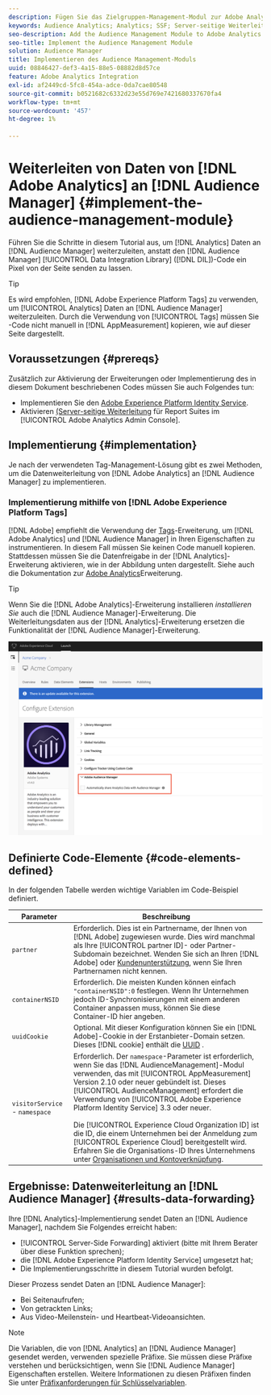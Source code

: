 ```yaml
---
description: Fügen Sie das Zielgruppen-Management-Modul zur Adobe Analytics-AppMeasurement hinzu, um Analytics-Daten an den Audience Manager weiterzuleiten, anstatt dass der Audience Manager-Data Integration Library-(DIL)-Code ein Pixel von der Seite sendet.
keywords: Audience Analytics; Analytics; SSF; Server-seitige Weiterleitung
seo-description: Add the Audience Management Module to Adobe Analytics AppMeasurement to forward Analytics data to Audience Manager instead of having the Audience Manager Data Integration Library (DIL) code send a pixel from the page.
seo-title: Implement the Audience Management Module
solution: Audience Manager
title: Implementieren des Audience Management-Moduls
uuid: 08846427-def3-4a15-88e5-08882d8d57ce
feature: Adobe Analytics Integration
exl-id: af2449cd-5fc8-454a-adce-0da7cae80548
source-git-commit: b0521682c6332d23e55d769e7421680337670fa4
workflow-type: tm+mt
source-wordcount: '457'
ht-degree: 1%

---
```


# Weiterleiten von Daten von [!DNL Adobe Analytics] an [!DNL Audience Manager] {#implement-the-audience-management-module}

Führen Sie die Schritte in diesem Tutorial aus, um [!DNL Analytics] Daten an [!DNL Audience Manager] weiterzuleiten, anstatt den [!DNL Audience Manager] [!UICONTROL Data Integration Library] ([!DNL DIL])-Code ein Pixel von der Seite senden zu lassen.

>[!TIP]
>
>Es wird empfohlen, [!DNL Adobe Experience Platform Tags] zu verwenden, um [!UICONTROL Analytics] Daten an [!DNL Audience Manager] weiterzuleiten. Durch die Verwendung von [!UICONTROL Tags] müssen Sie -Code nicht manuell in [!DNL AppMeasurement] kopieren, wie auf dieser Seite dargestellt.

## Voraussetzungen {#prereqs}

Zusätzlich zur Aktivierung der Erweiterungen oder Implementierung des in diesem Dokument beschriebenen Codes müssen Sie auch Folgendes tun:

* Implementieren Sie den [Adobe Experience Platform Identity Service](https://experienceleague.adobe.com/docs/id-service/using/home.html?lang=de).
* Aktivieren [ (Server-seitige Weiterleitung](https://experienceleague.adobe.com/docs/analytics/admin/admin-tools/server-side-forwarding/ssf.html?lang=de) für Report Suites im [!UICONTROL Adobe Analytics Admin Console].

## Implementierung {#implementation}

Je nach der verwendeten Tag-Management-Lösung gibt es zwei Methoden, um die Datenweiterleitung von [!DNL Adobe Analytics] an [!DNL Audience Manager] zu implementieren.

### Implementierung mithilfe von [!DNL Adobe Experience Platform Tags]

[!DNL Adobe] empfiehlt die Verwendung der [Tags](https://experienceleague.adobe.com/docs/experience-platform/tags/home.html?lang=de)-Erweiterung, um [!DNL Adobe Analytics] und [!DNL Audience Manager] in Ihren Eigenschaften zu instrumentieren. In diesem Fall müssen Sie keinen Code manuell kopieren. Stattdessen müssen Sie die Datenfreigabe in der [!DNL Analytics]-Erweiterung aktivieren, wie in der Abbildung unten dargestellt. Siehe auch die Dokumentation zur [Adobe Analytics](https://experienceleague.adobe.com/docs/experience-platform/tags/extensions/adobe/analytics/overview.html?lang=de#adobe-audience-manager)Erweiterung.

>[!TIP]
>
>Wenn Sie die [!DNL Adobe Analytics]-Erweiterung installieren *installieren Sie* auch die [!DNL Audience Manager]-Erweiterung. Die Weiterleitungsdaten aus der [!DNL Analytics]-Erweiterung ersetzen die Funktionalität der [!DNL Audience Manager]-Erweiterung.

![Aktivieren der Datenfreigabe von der Adobe Analytics-Erweiterung für Audience Manager](/help/using/integration/assets/analytics-to-aam.png)

## Definierte Code-Elemente {#code-elements-defined}

In der folgenden Tabelle werden wichtige Variablen im Code-Beispiel definiert.

| Parameter | Beschreibung |
|--- |--- |
| `partner` | Erforderlich. Dies ist ein Partnername, der Ihnen von [!DNL Adobe] zugewiesen wurde. Dies wird manchmal als Ihre [!UICONTROL partner ID]- oder Partner-Subdomain bezeichnet.  Wenden Sie sich an Ihren [!DNL Adobe] oder [Kundenunterstützung](https://helpx.adobe.com/de/marketing-cloud/contact-support.html), wenn Sie Ihren Partnernamen nicht kennen. |
| `containerNSID` | Erforderlich. Die meisten Kunden können einfach `"containerNSID":0` festlegen. Wenn Ihr Unternehmen jedoch ID-Synchronisierungen mit einem anderen Container anpassen muss, können Sie diese Container-ID hier angeben. |
| `uuidCookie` | Optional. Mit dieser Konfiguration können Sie ein [!DNL Adobe]-Cookie in der Erstanbieter-Domain setzen. Dieses [!DNL cookie] enthält die [UUID](../../reference/ids-in-aam.md) . |
| `visitorService` - `namespace` | Erforderlich. Der `namespace`-Parameter ist erforderlich, wenn Sie das [!DNL AudienceManagement]-Modul verwenden, das mit [!UICONTROL AppMeasurement] Version 2.10 oder neuer gebündelt ist. Dieses [!UICONTROL AudienceManagement] erfordert die Verwendung von [!UICONTROL Adobe Experience Platform Identity Service] 3.3 oder neuer. <br><br>Die [!UICONTROL Experience Cloud Organization ID] ist die ID, die einem Unternehmen bei der Anmeldung zum [!UICONTROL Experience Cloud] bereitgestellt wird. Erfahren Sie die Organisations-ID Ihres Unternehmens unter [Organisationen und Kontoverknüpfung](https://experienceleague.adobe.com/docs/core-services/interface/manage-users-and-products/organizations.html?lang=de). |

## Ergebnisse: Datenweiterleitung an [!DNL Audience Manager] {#results-data-forwarding}

Ihre [!DNL Analytics]-Implementierung sendet Daten an [!DNL Audience Manager], nachdem Sie Folgendes erreicht haben:

* [!UICONTROL Server-Side Forwarding] aktiviert (bitte mit Ihrem Berater über diese Funktion sprechen);
* die [!DNL Adobe Experience Platform Identity Service] umgesetzt hat;
* Die Implementierungsschritte in diesem Tutorial wurden befolgt.

Dieser Prozess sendet Daten an [!DNL Audience Manager]:

* Bei Seitenaufrufen;
* Von getrackten Links;
* Aus Video-Meilenstein- und Heartbeat-Videoansichten.

>[!NOTE]
>
>Die Variablen, die von [!DNL Analytics] an [!DNL Audience Manager] gesendet werden, verwenden spezielle Präfixe. Sie müssen diese Präfixe verstehen und berücksichtigen, wenn Sie [!DNL Audience Manager] Eigenschaften erstellen. Weitere Informationen zu diesen Präfixen finden Sie unter [Präfixanforderungen für Schlüsselvariablen](../../features/traits/trait-variable-prefixes.md).
